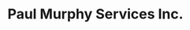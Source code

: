 ---
title: "Paul Murphy Services Inc."
url: /st-johns/paul-murphy-services-inc/
shop: car repair
---